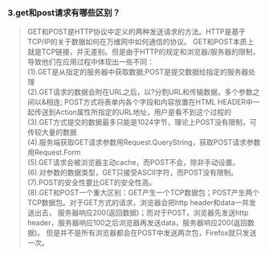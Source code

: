 ### 3.get和post请求有哪些区别？
>GET和POST是HTTP协议中定义的两种发送请求的方法。HTTP是基于TCP/IP的关于数据如何在万维网中如何通信的协议。
>GET和POST本质上就是TCP链接，并无差别。但是由于HTTP的规定和浏览器/服务器的限制，导致他们在应用过程中体现出一些不同：              
 (1).GET是从指定的服务器中获取数据;POST是提交数据给指定的服务器处理                
 (2).GET请求的数据会附在URL之后，以?分割URL和传输数据，多个参数之间以&相连;
>POST方式将表单内各个字段和内容放置在HTML HEADER中一起传送到Action属性所指定的URL地址，用户是看不到这个过程的             
 (3).GET方式提交的数据最多只能是1024字节，理论上POST没有限制，可传较大量的数据             
 (4).服务端获取GET请求参数用Request.QueryString，获取POST请求参数用Request.Form               
 (5).GET请求会被浏览器主动cache，而POST不会，除非手动设置。              
 (6).对参数的数据类型，GET只接受ASCII字符，而POST没有限制。              
 (7).POST的安全性要比GET的安全性高。                
 (8).GET和POST一个重大区别：GET产生一个TCP数据包；POST产生两个TCP数据包。对于GET方式的请求，浏览器会把http header和data一并发送出去，
>服务器响应200(返回数据)；而对于POST，浏览器先发送http header，服务器响应100之后浏览器再发送data，服务器响应200(返回数据)。
>但是并不是所有浏览器都会在POST中发送两次包，Firefox就只发送一次。                 
